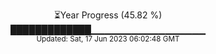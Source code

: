 <p align="center">
⏳Year Progress (45.82 %) <br>
█████████████▁▁▁▁▁▁▁▁▁▁▁▁▁▁▁▁▁ <br>
<sub>Updated: Sat, 17 Jun 2023 06:02:48 GMT</sub>
</p>

